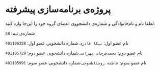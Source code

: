 
# پروژه‌ی برنامه‌سازی پیشرفته
لطفا نام و نام‌خانوادگی و شماره‌ی دانشجووی اعضای گروه خود را این‌جا وارد کنید:

شماره‌ی تیم: `58`

نام عضو اول: `نیکا قادری`
شماره دانشجویی عضو اول: `401106328`

نام عضو دوم: `محمدفرحان بهرامی`
شماره دانشجویی عضو دوم: `401105729`

نام عضو سوم: `فاطمه روستاطسوجی`
شماره دانشجویی عضو سوم: `401105991`
